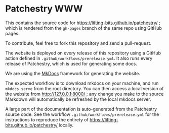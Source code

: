 # Patchestry WWW

This contains the source code for https://lifting-bits.github.io/patchestry/ ;
which is rendered from the `gh-pages` branch of the same repo using GitHub
pages.

To contribute, feel free to fork this repository and send a pull-request.

The website is deployed on every release of this repository using a GitHub action
defined in `.github/workflows/prerelease.yml`. It also runs every release of Patchestry,
which is used for generating some docs.

We are using the [MkDocs](https://www.mkdocs.org/) framework for generating the
website.

The expected workflow is to download mkdocs on your machine, and run `mkdocs serve`
from the root directory. You can then access a local version of the website
from http://127.0.0.1:8000/ ; any change you make to the source Markdown will
automatically be refreshed by the local mkdocs server.

A large part of the documentation is auto-generated from the Patchestry source code.
See the workflow `.github/workflows/prerelease.yml` for the instructions to reproduce
the entirety of https://lifting-bits.github.io/patchestry/ locally.
